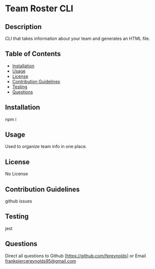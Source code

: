 # Team Roster CLI


## Description
CLI that takes information about your team and generates an HTML file.

## Table of Contents
- [Installation](#installation)
- [Usage](#usage)
- [License](#license)
- [Contribution Guidelines](#contribution-guidelines)
- [Testing](#testing)
- [Questions](#questions)

## Installation
npm i

## Usage
Used to organize team info in one place.

## License
No License

## Contribution Guidelines
github issues

## Testing
jest

## Questions
Direct all questions to Github [https://github.com/fpreynolds] or Email frankpiercereynolds95@gmail.com
